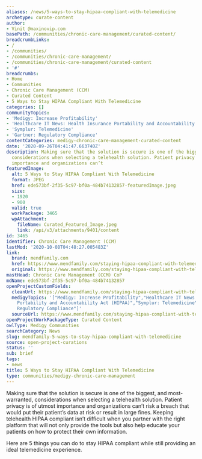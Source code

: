 ```yaml
---
aliases: /news/5-ways-to-stay-hipaa-compliant-with-telemedicine
archetype: curate-content
author:
- Vinit @maxinovip.com
basePath: /communities/chronic-care-management/curated-content/
breadcrumbLinks:
- /
- /communities/
- /communities/chronic-care-management/
- /communities/chronic-care-management/curated-content
- '#'
breadcrumbs:
- Home
- Communities
- Chronic Care Management (CCM)
- Curated Content
- 5 Ways to Stay HIPAA Compliant With Telemedicine
categories: []
communityTopics:
- 'Medigy: Increase Profitability'
- 'Healthcare IT News: Health Insurance Portability and Accountability Act (HIPAA)'
- 'Symplur: Telemedicine'
- 'Gartner: Regulatory Compliance'
contentCategories: medigy-chronic-care-management-curated-content
date: '2020-09-26T04:41:47.663740Z'
description: Making sure that the solution is secure is one of the biggest, and most-warranted,
  considerations when selecting a telehealth solution. Patient privacy is of utmost
  importance and organizations can’t
featuredImage:
  alt: 5 Ways to Stay HIPAA Compliant With Telemedicine
  format: JPEG
  href: ede573bf-2f35-5c97-bf0a-484b74132857-featuredImage.jpeg
  size:
  - 1920
  - 900
  valid: true
  workPackage: 3465
  wpAttachment:
    fileName: Curated_Featured_Image.jpeg
    link: /api/v3/attachments/9401/content
id: 3465
identifier: Chronic Care Management (CCM)
lastMod: '2020-10-08T04:48:27.005483Z'
link:
  brand: mendfamily.com
  href: https://www.mendfamily.com/staying-hipaa-compliant-with-telemedicine/?
  original: https://www.mendfamily.com/staying-hipaa-compliant-with-telemedicine/?utm_source=Clickback&utm_medium=email&utm_campaign=Blog_Traffic
mastHead: Chronic Care Management (CCM) CoP
mdName: ede573bf-2f35-5c97-bf0a-484b74132857
openProjectCustomFields:
  cleanUrl: https://www.mendfamily.com/staying-hipaa-compliant-with-telemedicine/?
  medigyTopics: '["Medigy: Increase Profitability","Healthcare IT News: Health Insurance
    Portability and Accountability Act (HIPAA)","Symplur: Telemedicine","Gartner:
    Regulatory Compliance"]'
  sourceUrl: https://www.mendfamily.com/staying-hipaa-compliant-with-telemedicine/?utm_source=Clickback&utm_medium=email&utm_campaign=Blog_Traffic
openProjectWorkPackageType: Curated Content
owlType: Medigy Communities
searchCategory: News
slug: mendfamily-5-ways-to-stay-hipaa-compliant-with-telemedicine
source: open-project-curations
status: ''
sub: brief
tags:
- news
title: 5 Ways to Stay HIPAA Compliant With Telemedicine
type: communities/medigy-chronic-care-management
---
```


<p>Making sure that the solution is secure is one of the biggest, and most-warranted, considerations when selecting a telehealth solution. Patient privacy is of utmost importance and organizations can’t risk a breach that would put their patient’s data at risk or result in large fines. Keeping telehealth HIPAA compliant isn’t difficult when you partner with the right platform that will not only provide the tools but also help educate your patients on how to protect their own information.</p><p>Here are 5 things you can do to stay&nbsp;HIPAA compliant&nbsp;while still providing an ideal telemedicine experience.</p>